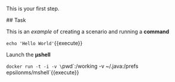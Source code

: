 This is your first step.

## Task

This is an _example_ of creating a scenario and running a **command**

`echo 'Hello World'`{{execute}}

Launch the **µshell**

 `docker run -t -i -v \`pwd\`:/working  -v ~/.java:/prefs  epsilonms/mshell`{{execute}}

